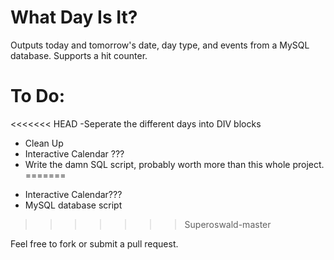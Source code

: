 # What Day Is It?
Outputs today and tomorrow's date, day type, and events from a MySQL database.
Supports a hit counter.

# To Do:
<<<<<<< HEAD
-Seperate the different days into DIV blocks
- Clean Up
- Interactive Calendar ???
- Write the damn SQL script, probably worth more than this whole project.
=======
* Interactive Calendar???
* MySQL database script
>>>>>>> Superoswald-master

Feel free to fork or submit a pull request.
